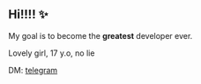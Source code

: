 ## Hi!!!! ✨


My goal is to become the **greatest** developer ever.


Lovely girl, 17 y.o, no lie

DM: [telegram](t.me/akaremii26) 
<!--
**akaremii26/akaremii26** is a ✨ _special_ ✨ repository because its `README.md` (this file) appears on your GitHub profile.

Here are some ideas to get you started:

- 🔭 I’m currently working on ...
- 🌱 I’m currently learning ...
- 👯 I’m looking to collaborate on ...
- 🤔 I’m looking for help with ...
- 💬 Ask me about ...
- 📫 How to reach me: ...
- 😄 Pronouns: ...
- ⚡ Fun fact: ...
-->
